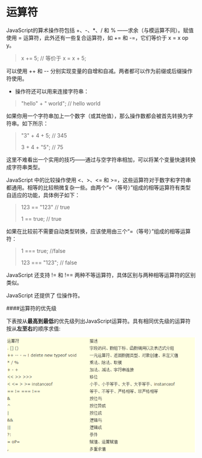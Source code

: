 # 运算符

JavaScript的算术操作符包括 +、-、*、/ 和 % ——求余（与模运算不同）。赋值使用 = 运算符，此外还有一些复合运算符，如 += 和 -=，它们等价于 x = x op y。


> x += 5; // 等价于 x = x + 5;


可以使用 ++ 和 -- 分别实现变量的自增和自减。两者都可以作为前缀或后缀操作符使用。

+ 操作符还可以用来连接字符串：


>"hello" + " world"; // hello world

如果你用一个字符串加上一个数字（或其他值），那么操作数都会被首先转换为字符串。如下所示：

>"3" + 4 + 5; // 345
>
>3 + 4 + "5"; // 75

这里不难看出一个实用的技巧——通过与空字符串相加，可以将某个变量快速转换成字符串类型。

JavaScript 中的比较操作使用 <、>、<= 和 >=，这些运算符对于数字和字符串都通用。相等的比较稍微复杂一些。由两个“=（等号）”组成的相等运算符有类型自适应的功能，具体例子如下：


> 123 == "123" // true
> 
> 1 == true; // true


如果在比较前不需要自动类型转换，应该使用由三个“=（等号）”组成的相等运算符：

>1 === true; //false
>
>123 === "123"; // false

JavaScript 还支持 != 和 !== 两种不等运算符，具体区别与两种相等运算符的区别类似。

JavaScript 还提供了 位操作符。

####运算符的优先级

下表按从**最高到最低**的优先级列出JavaScript运算符。具有相同优先级的运算符按从**左至右**的顺序求值:

![](js-priority.png)